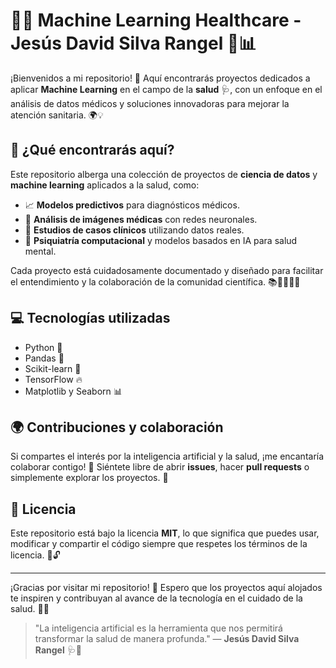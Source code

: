 # 🧠✨ **Machine Learning Healthcare - Jesús David Silva Rangel** 🏥📊

¡Bienvenidos a mi repositorio! 🚀 Aquí encontrarás proyectos dedicados a aplicar **Machine Learning** en el campo de la **salud** 🩺, con un enfoque en el análisis de datos médicos y soluciones innovadoras para mejorar la atención sanitaria. 🌍💡

## 🌟 **¿Qué encontrarás aquí?**

Este repositorio alberga una colección de proyectos de **ciencia de datos** y **machine learning** aplicados a la salud, como:

- 📈 **Modelos predictivos** para diagnósticos médicos.
- 🧬 **Análisis de imágenes médicas** con redes neuronales.
- 🏥 **Estudios de casos clínicos** utilizando datos reales.
- 🧠 **Psiquiatría computacional** y modelos basados en IA para salud mental.

Cada proyecto está cuidadosamente documentado y diseñado para facilitar el entendimiento y la colaboración de la comunidad científica. 📚👩‍🔬👨‍🔬

## 💻 **Tecnologías utilizadas**

- Python 🐍
- Pandas 🐼
- Scikit-learn 🧠
- TensorFlow 🔥
- Matplotlib y Seaborn 📊

## 🌍 **Contribuciones y colaboración**

Si compartes el interés por la inteligencia artificial y la salud, ¡me encantaría colaborar contigo! 🤝 Siéntete libre de abrir **issues**, hacer **pull requests** o simplemente explorar los proyectos. 🌟

## 📜 **Licencia**

Este repositorio está bajo la licencia **MIT**, lo que significa que puedes usar, modificar y compartir el código siempre que respetes los términos de la licencia. 📄🔓

---

¡Gracias por visitar mi repositorio! 🙌 Espero que los proyectos aquí alojados te inspiren y contribuyan al avance de la tecnología en el cuidado de la salud. 🌟✨

> "La inteligencia artificial es la herramienta que nos permitirá transformar la salud de manera profunda." — **Jesús David Silva Rangel** 🩺🤖

